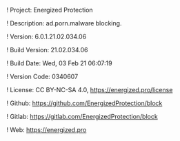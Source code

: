 ! Project: Energized Protection

! Description: ad.porn.malware blocking.

! Version: 6.0.1.21.02.034.06

! Build Version: 21.02.034.06

! Build Date: Wed, 03 Feb 21 06:07:19

! Version Code: 0340607

! License: CC BY-NC-SA 4.0, https://energized.pro/license

! Github: https://github.com/EnergizedProtection/block

! Gitlab: https://gitlab.com/EnergizedProtection/block


! Web: https://energized.pro
